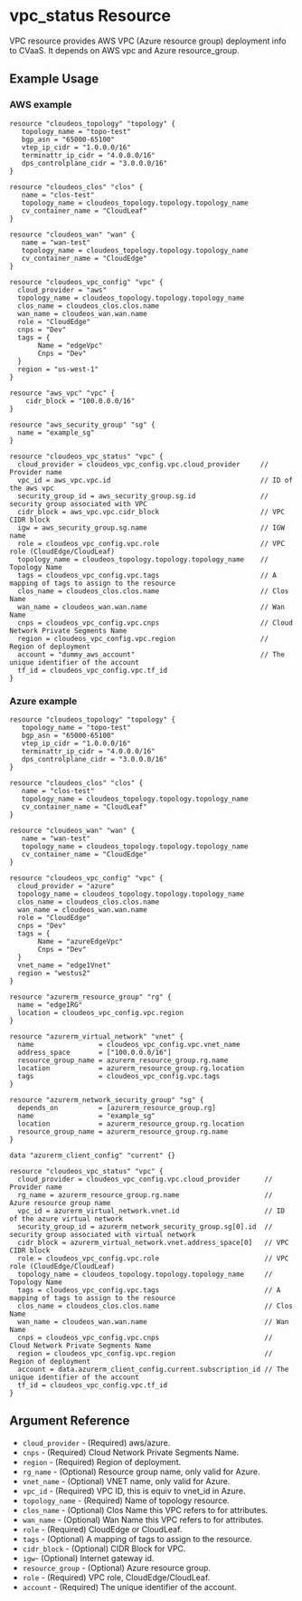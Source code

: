 # vpc_status Resource

VPC resource provides AWS VPC (Azure resource group) deployment info to CVaaS.
It depends on AWS vpc and Azure resource_group.

## Example Usage

### AWS example

```hcl
resource "cloudeos_topology" "topology" {
   topology_name = "topo-test"
   bgp_asn = "65000-65100"
   vtep_ip_cidr = "1.0.0.0/16"
   terminattr_ip_cidr = "4.0.0.0/16"
   dps_controlplane_cidr = "3.0.0.0/16"
}

resource "cloudeos_clos" "clos" {
   name = "clos-test"
   topology_name = cloudeos_topology.topology.topology_name
   cv_container_name = "CloudLeaf"
}

resource "cloudeos_wan" "wan" {
   name = "wan-test"
   topology_name = cloudeos_topology.topology.topology_name
   cv_container_name = "CloudEdge"
}

resource "cloudeos_vpc_config" "vpc" {
  cloud_provider = "aws"
  topology_name = cloudeos_topology.topology.topology_name
  clos_name = cloudeos_clos.clos.name
  wan_name = cloudeos_wan.wan.name
  role = "CloudEdge"
  cnps = "Dev"
  tags = {
       Name = "edgeVpc"
       Cnps = "Dev"
  }
  region = "us-west-1"
}

resource "aws_vpc" "vpc" {
    cidr_block = "100.0.0.0/16"
}

resource "aws_security_group" "sg" {
  name = "example_sg"
}

resource "cloudeos_vpc_status" "vpc" {
  cloud_provider = cloudeos_vpc_config.vpc.cloud_provider     // Provider name
  vpc_id = aws_vpc.vpc.id                                     // ID of the aws vpc
  security_group_id = aws_security_group.sg.id                // security group associated with VPC
  cidr_block = aws_vpc.vpc.cidr_block                         // VPC CIDR block
  igw = aws_security_group.sg.name                            // IGW name
  role = cloudeos_vpc_config.vpc.role                         // VPC role (CloudEdge/CloudLeaf)
  topology_name = cloudeos_topology.topology.topology_name    // Topology Name
  tags = cloudeos_vpc_config.vpc.tags                         // A mapping of tags to assign to the resource
  clos_name = cloudeos_clos.clos.name                         // Clos Name
  wan_name = cloudeos_wan.wan.name                            // Wan Name 
  cnps = cloudeos_vpc_config.vpc.cnps                         // Cloud Network Private Segments Name
  region = cloudeos_vpc_config.vpc.region                     // Region of deployment
  account = "dummy_aws_account"                               // The unique identifier of the account
  tf_id = cloudeos_vpc_config.vpc.tf_id
}
```

### Azure example

```hcl
resource "cloudeos_topology" "topology" {
   topology_name = "topo-test"
   bgp_asn = "65000-65100"
   vtep_ip_cidr = "1.0.0.0/16"
   terminattr_ip_cidr = "4.0.0.0/16"
   dps_controlplane_cidr = "3.0.0.0/16"
}

resource "cloudeos_clos" "clos" {
   name = "clos-test"
   topology_name = cloudeos_topology.topology.topology_name
   cv_container_name = "CloudLeaf"
}

resource "cloudeos_wan" "wan" {
   name = "wan-test"
   topology_name = cloudeos_topology.topology.topology_name
   cv_container_name = "CloudEdge"
}

resource "cloudeos_vpc_config" "vpc" {
  cloud_provider = "azure"
  topology_name = cloudeos_topology.topology.topology_name
  clos_name = cloudeos_clos.clos.name
  wan_name = cloudeos_wan.wan.name
  role = "CloudEdge"
  cnps = "Dev"
  tags = {
       Name = "azureEdgeVpc"
       Cnps = "Dev"
  }
  vnet_name = "edge1Vnet"
  region = "westus2"
}

resource "azurerm_resource_group" "rg" {
  name = "edge1RG"
  location = cloudeos_vpc_config.vpc.region
}

resource "azurerm_virtual_network" "vnet" {
  name                = cloudeos_vpc_config.vpc.vnet_name
  address_space       = ["100.0.0.0/16"]
  resource_group_name = azurerm_resource_group.rg.name
  location            = azurerm_resource_group.rg.location
  tags                = cloudeos_vpc_config.vpc.tags
}

resource "azurerm_network_security_group" "sg" {
  depends_on          = [azurerm_resource_group.rg]
  name                = "example_sg"
  location            = azurerm_resource_group.rg.location
  resource_group_name = azurerm_resource_group.rg.name
}

data "azurerm_client_config" "current" {}

resource "cloudeos_vpc_status" "vpc" {
  cloud_provider = cloudeos_vpc_config.vpc.cloud_provider      // Provider name
  rg_name = azurerm_resource_group.rg.name                     // Azure resource group name
  vpc_id = azurerm_virtual_network.vnet.id                     // ID of the azure virtual network
  security_group_id = azurerm_network_security_group.sg[0].id  // security group associated with virtual network
  cidr_block = azurerm_virtual_network.vnet.address_space[0]   // VPC CIDR block
  role = cloudeos_vpc_config.vpc.role                          // VPC role (CloudEdge/CloudLeaf)
  topology_name = cloudeos_topology.topology.topology_name     // Topology Name
  tags = cloudeos_vpc_config.vpc.tags                          // A mapping of tags to assign to the resource
  clos_name = cloudeos_clos.clos.name                          // Clos Name
  wan_name = cloudeos_wan.wan.name                             // Wan Name 
  cnps = cloudeos_vpc_config.vpc.cnps                          // Cloud Network Private Segments Name
  region = cloudeos_vpc_config.vpc.region                      // Region of deployment
  account = data.azurerm_client_config.current.subscription_id // The unique identifier of the account
  tf_id = cloudeos_vpc_config.vpc.tf_id
}
```

## Argument Reference

* `cloud_provider` - (Required) aws/azure.
* `cnps` - (Required) Cloud Network Private Segments Name.
* `region` - (Required) Region of deployment.
* `rg_name` - (Optional) Resource group name, only valid for Azure.
* `vnet_name` - (Optional) VNET name, only valid for Azure.
* `vpc_id` - (Required) VPC ID, this is equiv to vnet_id in Azure.
* `topology_name` - (Required) Name of topology resource.
* `clos_name` - (Optional) Clos Name this VPC refers to for attributes.
* `wan_name` - (Optional) Wan Name this VPC refers to for attributes.
* `role` - (Required) CloudEdge or CloudLeaf.
* `tags` - (Optional) A mapping of tags to assign to the resource.
* `cidr_block` - (Optional) CIDR Block for VPC.
* `igw`- (Optional) Internet gateway id.
* `resource_group` - (Optional) Azure resource group.
* `role` - (Required) VPC role, CloudEdge/CloudLeaf.
* `account` - (Required) The unique identifier of the account.